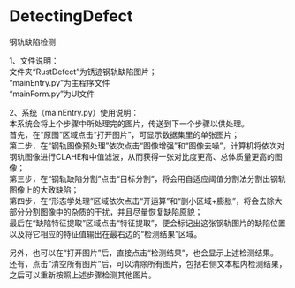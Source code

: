 # DetectingDefect
钢轨缺陷检测  
  
1、文件说明：  
文件夹“RustDefect”为锈迹钢轨缺陷图片；  
“mainEntry.py”为主程序文件  
“mainForm.py”为UI文件  
  
2、系统（mainEntry.py）使用说明：  
本系统会将上个步骤中所处理完的图片，传送到下一个步骤以供处理。  
首先，在“原图”区域点击“打开图片”，可显示数据集里的单张图片；  
第二步，在“钢轨图像预处理”依次点击“图像增强”和“图像去噪”，计算机将依次对钢轨图像进行CLAHE和中值滤波，从而获得一张对比度更高、总体质量更高的图像；  
第三步，在“钢轨缺陷分割”点击“目标分割”，将会用自适应阈值分割法分割出钢轨图像上的大致缺陷；  
第四步，在“形态学处理”区域依次点击“开运算”和“删小区域+膨胀”，将会去除大部分分割图像中的杂质的干扰，并且尽量恢复缺陷原貌；  
最后在“缺陷特征提取”区域点击“特征提取”，便会标记出这张钢轨图片的缺陷位置以及将它相应的特征值输出在最右边的“检测结果”区域。
  
另外，也可以在“打开图片”后，直接点击“检测结果”，也会显示上述检测结果。
还有，点击“清空所有图片”后，可以清除所有图片，包括右侧文本框内检测结果，之后可以重新按照上述步骤检测其他图片。
